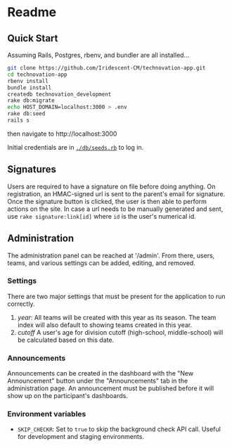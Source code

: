 # Readme

## Quick Start

Assuming Rails, Postgres, rbenv, and bundler are all installed...

``` sh
git clone https://github.com/Iridescent-CM/technovation-app.git
cd technovation-app
rbenv install
bundle install
createdb technovation_development
rake db:migrate
echo HOST_DOMAIN=localhost:3000 > .env
rake db:seed
rails s
```

then navigate to http://localhost:3000

Initial credentials are in [`./db/seeds.rb`](blob/master/db/seeds.rb) to log in.

## Signatures

Users are required to have a signature on file before doing anything. On registration, an HMAC-signed url is sent to the parent's email for signature. Once the signature button is clicked, the user is then able to perform actions on the site.  In case a url needs to be manually generated and sent, use `rake signature:link[id]` where `id` is the user's numerical id.

## Administration

The administration panel can be reached at '/admin'. From there, users, teams, and various settings can be added, editing, and removed.

### Settings

There are two major settings that must be present for the application to run correctly.

1. *year*: All teams will be created with this year as its season. The team index will also default to showing teams created in this year.
2. *cutoff* A user's age for division cutoff (high-school, middle-school) will be calculated based on this date.

### Announcements

Announcements can be created in the dashboard with the "New Announcement" button under the "Announcements" tab in the administration page.  An announcement must be published before it will show up on the participant's dashboards.

### Environment variables

- `SKIP_CHECKR`: Set to `true` to skip the background check API call. Useful for development and staging environments.